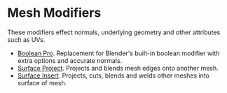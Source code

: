 # Mesh Modifiers

These modifiers effect normals, underlying geometry and other attributes such as UVs.

- [Boolean Pro](boolean_pro.md). Replacement for Blender's built-in boolean modifier with extra options and accurate normals.
- [Surface Project](surface_project.md). Projects and blends mesh edges onto another mesh.
- [Surface Insert](surface_insert.md). Projects, cuts, blends and welds other meshes into surface of mesh.
